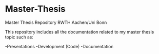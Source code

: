 # Master-Thesis
Master Thesis Repository RWTH Aachen/Uni Bonn

This repository includes all the documentation related to my master thesis topic such as:

-Presentations
-Development (Code)
-Documentation
